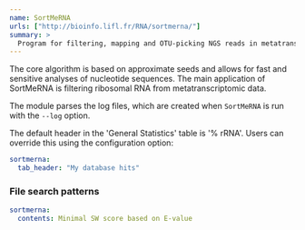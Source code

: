 ```yaml
---
name: SortMeRNA
urls: ["http://bioinfo.lifl.fr/RNA/sortmerna/"]
summary: >
  Program for filtering, mapping and OTU-picking NGS reads in metatranscriptomic and metagenomic data
---
```


The core algorithm is based on approximate seeds and allows for fast and sensitive analyses of nucleotide sequences. The main application of SortMeRNA is filtering ribosomal RNA from metatranscriptomic data.

The module parses the log files, which are created when `SortMeRNA` is run with the `--log` option.

The default header in the 'General Statistics' table is '% rRNA'. Users can override this using the configuration option:

```yaml
sortmerna:
  tab_header: "My database hits"
```

### File search patterns

```yaml
sortmerna:
  contents: Minimal SW score based on E-value
```
